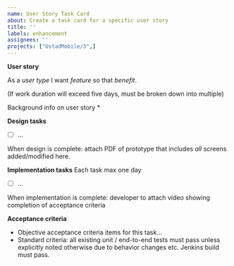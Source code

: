 ```yaml
---
name: User Story Task Card
about: Create a task card for a specific user story 
title: ''
labels: enhancement
assignees: ''
projects: ["UstadMobile/3",]
---
```


**User story**

As a _user type_ I want _feature_ so that _benefit_.

(If work duration will exceed five days, must be broken down into multiple)

Background info on user story
* 

**Design tasks** 

- [ ]  ...

When design is complete: attach PDF of prototype that includes _all_ screens added/modified here.


**Implementation tasks**
Each task max one day

- [ ]  ...


When implementation is complete: developer to attach video showing completion of acceptance criteria

**Acceptance criteria**

* Objective acceptance criteria items for this task...
* Standard criteria: all existing unit / end-to-end tests must pass unless explicitly noted otherwise due to behavior changes etc. Jenkins build must pass.


